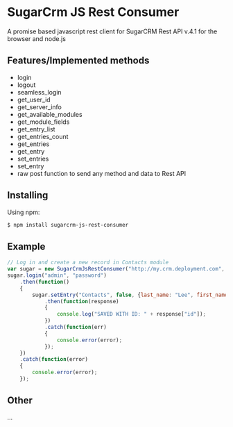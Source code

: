 # SugarCrm JS Rest Consumer

A promise based javascript rest client for SugarCRM Rest API v.4.1 for the browser and node.js
 
## Features/Implemented methods
- login
- logout
- seamless_login
- get_user_id
- get_server_info
- get_available_modules
- get_module_fields
- get_entry_list
- get_entries_count
- get_entries
- get_entry
- set_entries
- set_entry
- raw post function to send any method and data to Rest API
 
## Installing

Using npm:

```bash
$ npm install sugarcrm-js-rest-consumer
```

## Example

```js
// Log in and create a new record in Contacts module 
var sugar = new SugarCrmJsRestConsumer("http://my.crm.deployment.com", "v4_1");
sugar.login("admin", "password")
    .then(function()
    {
        sugar.setEntry("Contacts", false, {last_name: "Lee", first_name: "Bruce"})
            .then(function(response)
            {
                console.log("SAVED WITH ID: " + response["id"]);
            })
            .catch(function(err)
            {
                console.error(error);
            });
    })
    .catch(function(error)
    {
        console.error(error);
    });

```

## Other
...